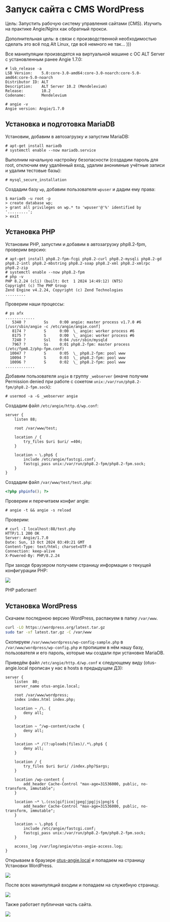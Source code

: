 # Запуск сайта с CMS WordPress

Цель: Запустить рабочую систему управления сайтами (CMS). Изучить на практике Angie/Nginx как обратный прокси.

Дополнительная цель: в связи с производственной необходимостью сделать это всё под Alt Linux, где всё немного не так... )))

Все манипуляции производятся на виртуальной машине с ОС ALT Server с установленным ранее Angie 1.7.0:

```
# lsb_release -a
LSB Version:    5.0:core-3.0-amd64:core-3.0-noarch:core-5.0-amd64:core-5.0-noarch
Distributor ID: ALT
Description:    ALT Server 10.2 (Mendelevium)
Release:        10.2
Codename:       Mendelevium

# angie -v
Angie version: Angie/1.7.0
```

## Установка и подготовка MariaDB

Установим, добавим в автозагрузку и запустим MariaDB:

```
# apt-get install mariadb
# systemctl enable --now mariadb.service
```

Выполним начальную настройку безопасности (создадим пароль для root, отключим ему удалённый вход, удалим анонимные учётные записи и удалим тестовые базы):

```
# mysql_secure_installation
```

Создадим базу `wp`, добавим пользователя `wpuser` и дадим ему права:

```
$ mariadb -u root -p
> create database wp;
> grant all privileges on wp.* to 'wpuser'@'%' identified by '.........';
> exit
```

## Установка PHP

Установим PHP, запустим и добавим в автозагрузку php8.2-fpm, проверим версию:

```
# apt-get install php8.2-fpm-fcgi php8.2-curl php8.2-mysqli php8.2-gd php8.2-intl php8.2-mbstring php8.2-soap php8.2-xml php8.2-xmlrpc php8.2-zip
# systemctl enable --now php8.2-fpm
# php -v
PHP 8.2.24 (cli) (built: Oct  1 2024 14:49:12) (NTS)
Copyright (c) The PHP Group
Zend Engine v4.2.24, Copyright (c) Zend Technologies
.........
```

Проверим наши процессы:

```
# ps afx
.............
   5340 ?        Ss     0:00 angie: master process v1.7.0 #6 [/usr/sbin/angie -c /etc/angie/angie.conf]
   8174 ?        S      0:00  \_ angie: worker process #6
   8175 ?        S      0:00  \_ angie: worker process #6
   7240 ?        Ssl    0:04 /usr/sbin/mysqld
   7967 ?        Ss     0:01 php8.2-fpm: master process (/etc/fpm8.2/php-fpm.conf)
  10047 ?        S      0:05  \_ php8.2-fpm: pool www
  10094 ?        S      0:03  \_ php8.2-fpm: pool www
  10096 ?        S      0:02  \_ php8.2-fpm: pool www
.............
```

Добавим пользователя `angie` в группу `_webserver` (иначе получим Permission denied при работе с сокетом `unix:/var/run/php8.2-fpm/php8.2-fpm.sock`):

```
# usermod -a -G _webserver angie
```

Создадим файл `/etc/angie/http.d/wp.conf`:

```nginx
server {
    listen 88;

    root /var/www/test;

    location / {
        try_files $uri $uri/ =404;
    }

    location ~ \.php$ {
        include /etc/angie/fastcgi.conf;
        fastcgi_pass unix:/var/run/php8.2-fpm/php8.2-fpm.sock;
    }
}
```

Создадим файл `/var/www/test/test.php`:

```php
<?php phpinfo(); ?>
```

Проверим и перечитаем конфиг angie:

```
# angie -t && angie -s reload
```

Проверим:

```
# curl -I localhost:88/test.php
HTTP/1.1 200 OK
Server: Angie/1.7.0
Date: Sun, 13 Oct 2024 03:49:21 GMT
Content-Type: text/html; charset=UTF-8
Connection: keep-alive
X-Powered-By: PHP/8.2.24
```

При заходе браузером получаем страницу информации о текущей конфигурации PHP:

![](img/phpinfo.png)

PHP работает!

## Установка WordPress

Скачаем последнюю версию WordPress, распакуем в папку `/var/www`.

```bash
curl -LO https://wordpress.org/latest.tar.gz
sudo tar -xf latest.tar.gz -C /var/www
```

Cкопируем `/var/www/wordpress/wp-config-sample.php` в `/var/www/wordpress/wp-config.php` и пропишем в нём нашу базу, пользователя и его пароль, которые мы создали при установке MariaDB.

Приведём файл `/etc/angie/http.d/wp.conf` к следующему виду (otus-angie.local прописан у нас в hosts в предыдущем ДЗ):

```nginx
server {
    listen  80;
    server_name otus-angie.local;

    root /var/www/wordpress;
    index index.html index.php;

    location ~ /\. {
        deny all;
    }

    location ~ ^/wp-content/cache {
        deny all;
    }

    location ~* /(?:uploads|files)/.*\.php$ {
        deny all;
    }

    location / {
        try_files $uri $uri/ /index.php?$args;
    }

    location /wp-content {
        add_header Cache-Control "max-age=31536000, public, no-transform, immutable";
    }

    location ~* \.(css|gif|ico|jpeg|jpg|js|png)$ {
        add_header Cache-Control "max-age=31536000, public, no-transform, immutable";
    }

    location ~ \.php$ {
        include /etc/angie/fastcgi.conf;
        fastcgi_pass unix:/var/run/php8.2-fpm/php8.2-fpm.sock;
    }

    access_log /var/log/angie/otus-angie-access.log;
}
```

Открываем в браузере [otus-angie.local](http://otus-angie.local) и попадаем на страницу Установки WordPress.

![](img/install.png)

После всех манипуляций входим и попадаем на служебную страницу.

![](img/wp-admin.png)

Также работает публичная часть сайта.

![](img/public-sample.png)
